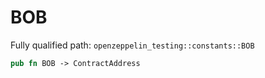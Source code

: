 # BOB

Fully qualified path: `openzeppelin_testing::constants::BOB`

```rust
pub fn BOB -> ContractAddress
```

